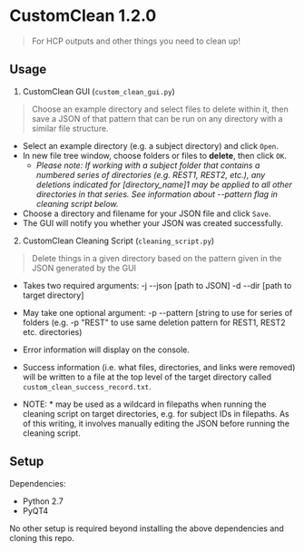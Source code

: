 # CustomClean 1.2.0
> For HCP outputs and other things you need to clean up!

## Usage
1. CustomClean GUI (`custom_clean_gui.py`)
> Choose an example directory and select files to delete within it,
> then save a JSON of that pattern that can be run on any directory with a
> similar file structure.

  * Select an example directory (e.g. a subject directory) and click `Open`.
  * In new file tree window, choose folders or files to **delete**, then click `OK`.
    * *Please note: If working with a subject folder that contains a numbered series of
    directories (e.g. REST1, REST2, etc.), any deletions indicated for [directory_name]1 may
    be applied to all other directories in that series. See information about --pattern flag
    in cleaning script below.*
  * Choose a directory and filename for your JSON file and click `Save`.
  * The GUI will notify you whether your JSON was created successfully.
2. CustomClean Cleaning Script (`cleaning_script.py`)
> Delete things in a given directory based on the pattern given in the JSON generated by the GUI

  * Takes two required arguments: -j --json [path to JSON] -d --dir [path to target directory]
  * May take one optional argument: -p --pattern [string to use for series of folders (e.g. -p "REST" to
    use same deletion pattern for REST1, REST2 etc. directories) 
  * Error information will display on the console.
  * Success information (i.e. what files, directories, and links were removed)
  will be written to a file at the top level of the target directory called
  `custom_clean_success_record.txt`.

  * NOTE: * may be used as a wildcard in filepaths when running the cleaning script on
  target directories, e.g. for subject IDs in filepaths. As of this writing, it involves
  manually editing the JSON before running the cleaning script.

## Setup

Dependencies:
  * Python 2.7
  * PyQT4

No other setup is required beyond installing the above dependencies and cloning this repo.
